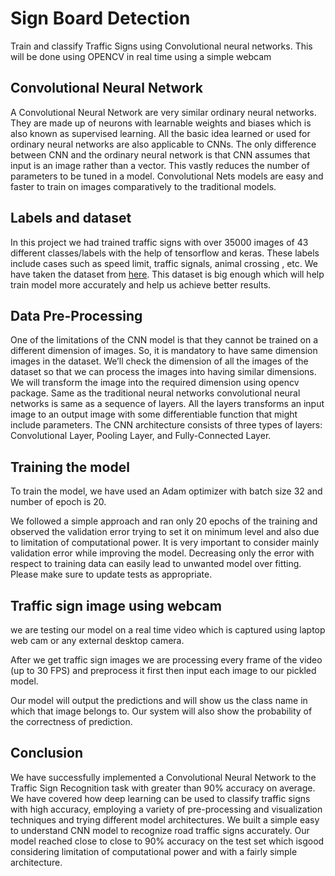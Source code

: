 # Sign Board Detection

Train and classify Traffic Signs using Convolutional neural networks. This will be done using OPENCV in real time using a simple webcam

## Convolutional Neural Network
A Convolutional Neural Network are very similar ordinary neural networks. They are made up of neurons with learnable weights and biases which is also known as supervised learning. All the basic idea learned or used for ordinary neural networks are also applicable to CNNs. The only difference between CNN and the ordinary neural network is that CNN assumes that input is an image rather than a vector. This vastly reduces the number of parameters to be tuned in a model. Convolutional Nets models are easy and faster to train on images comparatively to the traditional models.

## Labels and dataset

In this project we had trained traffic signs with over 35000 images of 43 different classes/labels with the help of tensorflow and keras. These labels include cases such as speed limit, traffic signals, animal crossing , etc. We have taken the dataset from [here](https://sid.erda.dk/public/archives/daaeac0d7ce1152aea9b61d9f1e19370/published-archive.html). This dataset is big enough which will help train model more accurately and help us achieve better results.



## Data Pre-Processing
One of the limitations of the CNN model is that they cannot be trained on a different dimension of images. So, it is mandatory to have same dimension images in the dataset.
We’ll check the dimension of all the images of the dataset so that we can process the images into having similar dimensions. We will transform the image into the required dimension using opencv package.
Same as the traditional neural networks convolutional neural networks is same as a sequence of layers. All the layers transforms an input image to an output image with some differentiable function that might include parameters. The CNN architecture consists of three types of layers: Convolutional Layer, Pooling Layer, and Fully-Connected Layer.



## Training the model
To train the model, we have used an Adam optimizer with batch size 32 and number of epoch is 20.

We followed a simple approach and ran only 20 epochs of the training and observed the validation error trying to set it on minimum level and also due to limitation of computational power. It is very important to consider mainly validation error while improving the model. Decreasing only the error with respect to training data can easily lead to unwanted model over fitting.
Please make sure to update tests as appropriate.

## Traffic sign image using webcam
we are testing our model on a real time video which is captured using laptop web cam or any external desktop camera.

After we get traffic sign images we are processing every frame of the video (up to 30 FPS) and preprocess it first then input each image to our pickled model.

Our model will output the predictions and will show us the class name in which that image belongs to. Our system will also show the probability of the correctness of prediction.

## Conclusion
We have successfully implemented a Convolutional Neural Network to the Traffic Sign Recognition task with greater than 90% accuracy on average. We have covered how deep learning can be used to classify traffic signs with high accuracy, employing a variety of pre-processing and visualization techniques and trying different model architectures. We built a simple easy to understand CNN model to recognize road traffic signs accurately. Our model reached close to close to 90% accuracy on the test set which isgood considering limitation of computational power and with a fairly simple architecture. 
